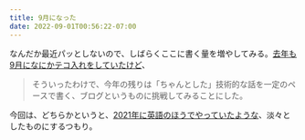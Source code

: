 ```yaml
---
title: 9月になった
date: 2022-09-01T00:56:22-07:00
---
```

なんだか最近パッとしないので、しばらくここに書く量を増やしてみる。[去年も9月になにかテコ入れをしていたけど](https://blog.8-p.info/ja/2021/09/07/pro/)、

> そういったわけで、今年の残りは「ちゃんとした」技術的な話を一定のペースで書く、ブログというものに挑戦してみることにした。

今回は、どちらかというと、[2021年に英語のほうでやっていたような](https://blog.8-p.info/en/2021/02/12/100th/)、淡々としたものにするつもり。
